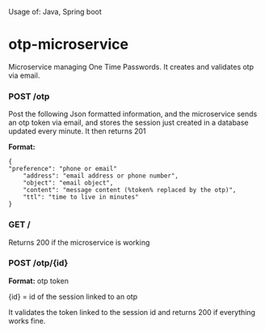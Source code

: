 Usage of: Java, Spring boot
# otp-microservice

Microservice managing One Time Passwords. It creates and validates otp via email.

### POST /otp

Post the following Json formatted information, and the microservice sends an otp token via email, and stores the session just created in a database updated every minute.
It then returns 201

**Format:**

	{
    "preference": "phone or email"
		"address": "email address or phone number",
		"object": "email object",
		"content": "message content (%token% replaced by the otp)",
		"ttl": "time to live in minutes"
	}
  
  
### GET /

Returns 200 if the microservice is working


### POST /otp/{id}

**Format:** otp token

{id} = id of the session linked to an otp 

It validates the token linked to the session id and returns 200 if everything works fine.

